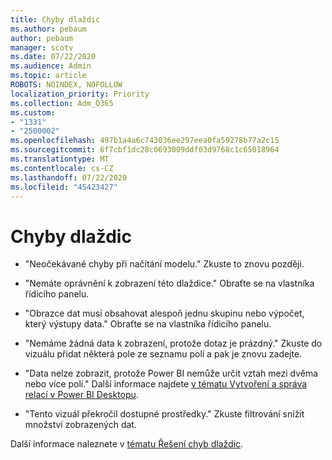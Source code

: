 ```yaml
---
title: Chyby dlaždic
ms.author: pebaum
author: pebaum
manager: scotv
ms.date: 07/22/2020
ms.audience: Admin
ms.topic: article
ROBOTS: NOINDEX, NOFOLLOW
localization_priority: Priority
ms.collection: Adm_O365
ms.custom:
- "1331"
- "2500002"
ms.openlocfilehash: 497b1a4a6c743036ee297eea0fa59278b77a2c15
ms.sourcegitcommit: 6f7cbf1dc28c0693009ddf03d9768c1c65018964
ms.translationtype: MT
ms.contentlocale: cs-CZ
ms.lasthandoff: 07/22/2020
ms.locfileid: "45423427"
---
```

# <a name="tile-errors"></a>Chyby dlaždic

- "Neočekávané chyby při načítání modelu." Zkuste to znovu později.

- "Nemáte oprávnění k zobrazení této dlaždice." Obraťte se na vlastníka řídicího panelu.

- "Obrazce dat musí obsahovat alespoň jednu skupinu nebo výpočet, který výstupy data." Obraťte se na vlastníka řídicího panelu.

- "Nemáme žádná data k zobrazení, protože dotaz je prázdný." Zkuste do vizuálu přidat některá pole ze seznamu polí a pak je znovu zadejte.

- "Data nelze zobrazit, protože Power BI nemůže určit vztah mezi dvěma nebo více poli." Další informace najdete [v tématu Vytvoření a správa relací v Power BI Desktopu](https://docs.microsoft.com/power-bi/desktop-create-and-manage-relationships).

- "Tento vizuál překročil dostupné prostředky." Zkuste filtrování snížit množství zobrazených dat.

Další informace naleznete v [tématu Řešení chyb dlaždic](https://docs.microsoft.com/power-bi/refresh-troubleshooting-tile-errors).